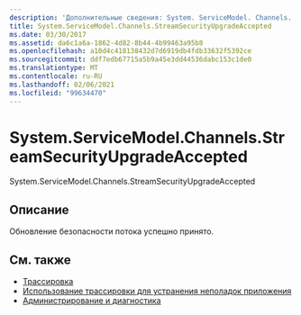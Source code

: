 ```yaml
---
description: 'Дополнительные сведения: System. ServiceModel. Channels. Стреамсекуритюпградеакцептед'
title: System.ServiceModel.Channels.StreamSecurityUpgradeAccepted
ms.date: 03/30/2017
ms.assetid: da6c1a6a-1862-4d82-8b44-4b99463a95b8
ms.openlocfilehash: a10d4c418138432d7d6919db4fdb33632f5392ce
ms.sourcegitcommit: ddf7edb67715a5b9a45e3dd44536dabc153c1de0
ms.translationtype: MT
ms.contentlocale: ru-RU
ms.lasthandoff: 02/06/2021
ms.locfileid: "99634470"
---
```

# <a name="systemservicemodelchannelsstreamsecurityupgradeaccepted"></a>System.ServiceModel.Channels.StreamSecurityUpgradeAccepted

System.ServiceModel.Channels.StreamSecurityUpgradeAccepted  
  
## <a name="description"></a>Описание  

 Обновление безопасности потока успешно принято.  
  
## <a name="see-also"></a>См. также

- [Трассировка](index.md)
- [Использование трассировки для устранения неполадок приложения](using-tracing-to-troubleshoot-your-application.md)
- [Администрирование и диагностика](../index.md)
